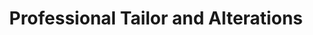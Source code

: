 ---
title: "Professional Tailor and Alterations"
url: /indianapolis/professional-tailor-and-alterations/
shop: tailor
---